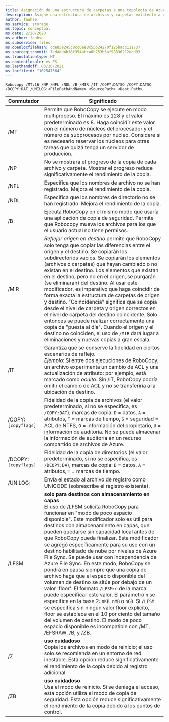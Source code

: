 ```yaml
---
title: Asignación de una estructura de carpetas a una topología de Azure File Sync
description: Asigne una estructura de archivos y carpetas existente a recursos compartidos de archivos de Azure para su uso con Azure File Sync. Un bloque de texto común, compartido entre documentos de migración.
author: fauhse
ms.service: storage
ms.topic: conceptual
ms.date: 2/20/2020
ms.author: fauhse
ms.subservice: files
ms.openlocfilehash: cde85e245c8cc6ae8c55b24270f125bacc111737
ms.sourcegitcommit: 7edadd4bf8f354abca0b253b3af98836212edd93
ms.translationtype: HT
ms.contentlocale: es-ES
ms.lasthandoff: 03/10/2021
ms.locfileid: "102547564"
---
```

```console
Robocopy /MT:16 /NP /NFL /NDL /B /MIR /IT /COPY:DATSO /COPY:DATSO /DCOPY:DAT /UNILOG:<FilePathAndName> <SourcePath> <Dest.Path> 
```

| Conmutador              | Significado |
|---------------------|---------|
| /MT                 | Permite que RoboCopy se ejecute en modo multiproceso. El máximo es 128 y el valor predeterminado es 8. Haga coincidir este valor con el número de núcleos del procesador y el número de subprocesos por núcleo. Considere si es necesario reservar los núcleos para otras tareas que quizá tenga un servidor de producción. |
| /NP                 | No se mostrará el progreso de la copia de cada archivo y carpeta. Mostrar el progreso reduce significativamente el rendimiento de la copia. |
| /NFL                | Especifica que los nombres de archivo no se han registrado. Mejora el rendimiento de la copia. |
| /NDL                | Especifica que los nombres de directorio no se han registrado. Mejora el rendimiento de la copia. |
| /B                  | Ejecuta RoboCopy en el mismo modo que usaría una aplicación de copia de seguridad. Permite que Robocopy mueva los archivos para los que el usuario actual no tiene permisos. |
| /MIR                | *Reflejar origen en destino* permite que RoboCopy solo tenga que copiar las diferencias entre el origen y el destino. Se copiarán los subdirectorios vacíos. Se copiarán los elementos (archivos o carpetas) que hayan cambiado o no existan en el destino. Los elementos que existan en el destino, pero no en el origen, se purgarán (se eliminarán) del destino. Al usar este modificador, es imperativo que haga coincidir de forma exacta la estructura de carpetas de origen y destino. "Coincidencia" significa que se copia desde el nivel de carpeta y origen correctos en el nivel de carpeta del destino coincidente. Solo entonces se puede realizar correctamente una copia de "puesta al día". Cuando el origen y el destino no coinciden, el uso de `/MIR` dará lugar a eliminaciones y nuevas copias a gran escala. |
| /IT                 | Garantiza que se conserve la fidelidad en ciertos escenarios de reflejo. </br>*Ejemplo*: Si entre dos ejecuciones de RoboCopy, un archivo experimenta un cambio de ACL y una actualización de atributo: por ejemplo, está marcado como *oculto*. Sin /IT, RoboCopy podría omitir el cambio de ACL y no se transferiría a la ubicación de destino. |
|/COPY:`[copyflags]`  | Fidelidad de la copia de archivos (el valor predeterminado, si no se especifica, es `/COPY:DAT`), marcas de copia: `D` = datos, `A` = atributos, `T` = marcas de tiempo, `S` = seguridad = ACL de NTFS, `O` = información del propietario, `U` = i<u>n</u>formación de auditoría. No se puede almacenar la información de auditoría en un recurso compartido de archivos de Azure. |
| /DCOPY:`[copyflags]`| Fidelidad de la copia de directorios (el valor predeterminado, si no se especifica, es `/DCOPY:DA`), marcas de copia: `D` = datos, `A` = atributos, `T` = marcas de tiempo. |
| /UNILOG:<file name> | Envía el estado al archivo de registro como UNICODE (sobrescribe el registro existente). |
| /LFSM               | **solo para destinos con almacenamiento en capas** </br>El uso de /LFSM solicita RoboCopy para funcionar en "modo de poco espacio disponible". Este modificador solo es útil para destinos con almacenamiento en capas, que pueden quedarse sin capacidad local antes de que RoboCopy pueda finalizar. Este modificador se agregó específicamente para su uso con un destino habilitado de nube por niveles de Azure File Sync. Se puede usar con independencia de Azure File Sync. En este modo, RoboCopy se pondrá en pausa siempre que una copia de archivo haga que el espacio disponible del volumen de destino se sitúe por debajo de un valor 'floor'. El formato `/LFSM:n` de la marca puede especificar este valor. El parámetro `n` se especifica en la base 2: `nKB`, `nMB` o `nGB`. Si `/LFSM` se especifica sin ningún valor floor explícito, floor se establece en el 10 por ciento del tamaño del volumen de destino. El modo de poco espacio disponible es incompatible con /MT, /EFSRAW, /B, y /ZB. |
| /Z                  | **uso cuidadoso** </br>Copia los archivos en modo de reinicio; el uso solo se recomienda en un entorno de red inestable. Esta opción reduce significativamente el rendimiento de la copia debido al registro adicional. |
| /ZB                 | **uso cuidadoso** </br>Usa el modo de reinicio. Si se deniega el acceso, esta opción utiliza el modo de copia de seguridad. Esta opción reduce significativamente el rendimiento de la copia debido a los puntos de control. |
   